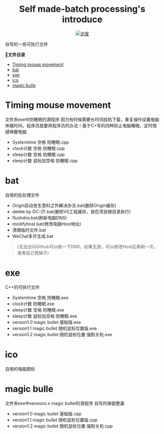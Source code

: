 <h1 align="center">Self made-batch processing's introduce</h1>
<p align="center">
      			<a style="margin-inline:5px" target="_blank" href="">
				<img  src="https://visitor-badge.glitch.me/badge?page_id=Self-made-batch-processing" title="访客"/>
			</a>
</p>

自写的一些可执行文件

**📣文件目录**
- [Timing mouse movement](#Timing-mouse-movement)
- [bat](#bat)
- [exe](#exe)
- [ico](#ico)
- [magic bulle](#magic-bulle)

# Timing mouse movement
文件夹exe中防睡眠的源程序
因为有时候需要长时间挂机下载，重复操作设置电脑休眠时间，程序员就要用程序员的办法！基于C+写的四种防止电脑睡眠，定时按键唤醒电脑
* Systemtime 空格 防睡眠.cpp
* clock计数 空格 防睡眠.cpp
* sleep计数 空格 防睡眠.cpp
* sleep计数 鼠标加空格 防睡眠.cpp

# bat
自用的批处理文件
* Origin启动发生意料之外解决办法.bat(删除Origin缓存)
* delete by GC-ZF.bat(删除VS工程缓存，放在项目根目录执行)
* flushdns.bat(刷新电脑DNS)
* modifyhost.bat(修改电脑Host地址)
* 清理临时文件.bat
* WeChat多开生成.bat
> (无法访问Github可以刷一下DNS，如果无效，可以修改Host后再刷一次，或者自己爬梯子)

# exe
C++的可执行文件
* Systemtime 空格 防睡眠.exe
* clock计数 防睡眠.exe
* sleep计数 空格 防睡眠.exe
* sleep计数 鼠标加空格 防睡眠.exe
* version1.0 magic bullet 基础版.exe
* version1.1 magic bullet 随机鼠标位置版.exe
* version1.2 magic bullet 随机鼠标位置 强制关机.exe

# ico
自用的电脑图标

# magic bulle
文件夹exe中versionx.x magic bullet的源程序
自写的弹窗整蛊
* version1.0 magic bullet 基础版.cpp
* version1.1 magic bullet 随机鼠标位置版.cpp
* version1.2 magic bullet 随机鼠标位置 强制关机.cpp
